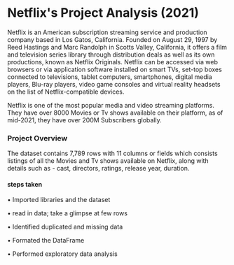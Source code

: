 # Netflix's Project Analysis (2021)
Netflix is an American subscription streaming service and production company based in Los Gatos, California. Founded on August 29, 1997 by Reed Hastings and Marc Randolph in Scotts Valley, California, it offers a film and television series library through distribution deals as well as its own productions, known as Netflix Originals. Netflix can be accessed via web browsers or via application software installed on smart TVs, set-top boxes connected to televisions, tablet computers, smartphones, digital media players, Blu-ray players, video game consoles and virtual reality headsets on the list of Netflix-compatible devices.

Netflix is one of the most popular media and video streaming platforms. They have over 8000 Movies or Tv shows available on their platform, as of mid-2021, they have 
over 200M Subscribers globally.

### Project Overview
The dataset contains 7,789 rows with 11 columns or fields which consists listings of all the Movies and Tv shows available on Netflix, along with details such as - cast, directors, ratings, release year, duration.
#### steps  taken 
• Imported libraries and the dataset

•	read in data; take a glimpse at few rows

•	Identified  duplicated and missing data

• Formated the DataFrame

•	Performed exploratory data analysis 







